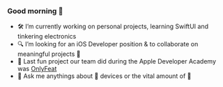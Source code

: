 ### Good morning 💫


- 🛠 I’m currently working on personal projects, learning SwiftUI and tinkering electronics
- 🔍 I’m looking for an iOS Developer position & to collaborate on meaningful projects 🌱
- 📱 Last fun project our team did during the Apple Developer Academy was [OnlyFeat](https://apps.apple.com/fr/app/onlyfeat/id1626507841?at=1l3v87c&ct=mac)
- 💬 Ask me anythings about 🍎 devices or the vital amount of 🍫

<!--
**Keyhou/Keyhou** is a ✨ _special_ ✨ repository because its `README.md` (this file) appears on your GitHub profile.

Here are some ideas to get you started:

- 🔭 I’m currently working on ...
- 🌱 I’m currently learning ...
- 👯 I’m looking to collaborate on ...
- 🤔 I’m looking for help with ...
- 💬 Ask me about ...
- 📫 How to reach me: ...
- 😄 Pronouns: ...
- ⚡ Fun fact: ...
-->
